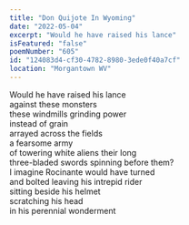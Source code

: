 ```yaml
---
title: "Don Quijote In Wyoming"
date: "2022-05-04"
excerpt: "Would he have raised his lance"
isFeatured: "false"
poemNumber: "605"
id: "124083d4-cf30-4782-8980-3ede0f40a7cf"
location: "Morgantown WV"
---
```


Would he have raised his lance  
against these monsters  
these windmills grinding power  
instead of grain  
arrayed across the fields  
a fearsome army  
of towering white aliens their long  
three-bladed swords spinning before them?  
I imagine Rocinante would have turned  
and bolted leaving his intrepid rider  
sitting beside his helmet  
scratching his head  
in his perennial wonderment
